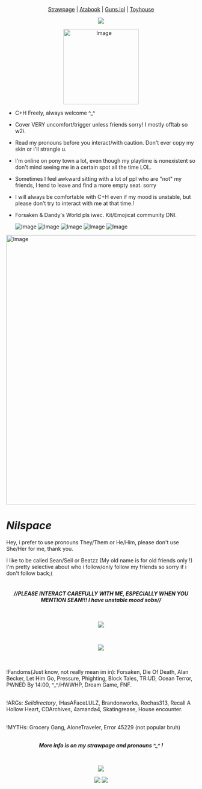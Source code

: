 <p align="center">
  <a href="https://seildoherty.straw.page/">Strawpage</a> |
  <a href="https://seandirectory.atabook.org/">Atabook</a> |
  <a href="https://guns.lol/seandirectory">Guns.lol</a> |
  <a href="https://toyhou.se/Koshilly">Toyhouse</a>

<p align="center">
  <img src="https://github.com/user-attachments/assets/8f265012-1d9d-4270-89ea-af469555e2cc" />
</p>

<p align="center">
<img width="200" height="200" alt="Image" src="https://github.com/user-attachments/assets/6fdebd61-9117-4b3f-9ce8-cbbad10d97bf" />
</p>

- C+H Freely, always welcome ^_^  
- Cover VERY uncomfort/trigger unless friends sorry! I mostly offtab so w2i.  
- Read my pronouns before you interact/with caution. Don't ever copy my skin or i'll strangle u.  
- I'm online on pony town a lot, even though my playtime is nonexistent so don't mind seeing me in a certain spot all the time LOL.  
- Sometimes I feel awkward sitting with a lot of ppl who are "not" my friends, I tend to leave and find a more empty seat. sorry  
- I will always be comfortable with C+H even if my mood is unstable, but please don't try to interact with me at that time.!  
- Forsaken & Dandy's World pls iwec. Kit/Emojicat community DNI.

  ![Image](https://github.com/user-attachments/assets/4e54fa22-f47e-40cd-9cc8-8702c02f2132)  ![Image](https://github.com/user-attachments/assets/0b5470c0-acf4-44dc-a2bf-b1194d9edc03)  ![Image](https://github.com/user-attachments/assets/87cd2784-b9b1-4161-a0b9-ade8163ed052)  ![Image](https://github.com/user-attachments/assets/29000ff3-6903-4e85-b9d9-511123a41b92) ![Image](https://github.com/user-attachments/assets/aaa54deb-0c08-4332-85f2-da9e9373285b)


<img width="1526" height="715" alt="Image" src="https://github.com/user-attachments/assets/26eafd60-c7fc-4399-8a15-6de4a104eba3" />  


# ***Nilspace***
Hey, i prefer to use pronouns They/Them or He/Him, please don't use She/Her for me, thank you.

I like to be called Sean/Seil or Beatzz (My old name is for old friends only !)  
I'm pretty selective about who i follow/only follow my friends so sorry if i don't follow back;(
<br>
<br>
#### ***<p align="center">//PLEASE INTERACT CAREFULLY WITH ME, ESPECIALLY WHEN YOU MENTION SEAN!!! I have unstable mood sobs//</p>***
<br>
  <p align="center">
  <img src="https://github.com/user-attachments/assets/d9bd216d-24b2-4332-86eb-1dec02a63485" /> 
</p>  
<br>
 <p align="center">
  <img src="https://github.com/user-attachments/assets/c20d2034-7c7c-4561-909b-f06b97069a57" />
</p>
<br>
<br>
!Fandoms(Just know, not really mean im in): Forsaken, Die Of Death, Alan Becker, Let Him Go, Pressure, Phighting, Block Tales, TR:UD, Ocean Terror, PWNED By 14:00, ^_^/HWWHP, Dream Game, FNF.<br> <br>

!ARGs: *Seildirectory*, IHasAFaceLULZ, Brandonworks, Rochas313, Recall A Hollow Heart, CDArchives, 4amanda4, Skatingrease, House encounter.<br> <br>

!MYTHs: Grocery Gang, AloneTraveler, Error 45229 (not popular bruh)
<br>
<br>

***<p align="center">More info is on my strawpage and pronouns ^_^ !</p>***
<br>
 <p align="center">
  <img src="https://github.com/user-attachments/assets/5a099864-a7dd-4d07-a8d4-bf99a56cb1fa" /> 
</p>  

<p align="center">
  <a href="https://youtu.be/Q1oNU__KRqk?si=UKbTA5JwZQtkZRwu"><img src="https://github.com/user-attachments/assets/86e39b28-9877-475f-85eb-1080f791d716"></a>
  <a href="https://youtu.be/5-I1lT6Jbdo?si=wGpsr6u5t_PQ2pt7"><img src="https://github.com/user-attachments/assets/5193dda0-8897-4248-8316-f2793dc1b628"></a>
</p>
